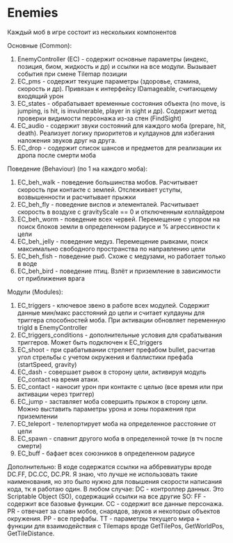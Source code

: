 # Enemies
Каждый моб в игре состоит из нескольких компонентов

Основные (Common):
1. EnemyController (EC) - содержит основные параметры (индекс, позиция, биом, жидкость и др) и ссылки на все модули. Вызывает события при смене Tilemap позиции
2. EC_pms - содержит текущие параметры (здоровье, стамина, скорость и др). Привязан к интерфейсу IDamageable, считающему входящий урон
3. EC_states - обрабатывает временные состояния объекта (no move, is jumping, is hit, is invulnerable, player in sight и др). Содержит метод проверки видимости персонажа из-за стен (FindSight)
4. EC_audio - содержит звуки состояний для каждого моба (prepare, hit, death). Реализует логику приоритетов и кулдаунов для избегания наложения звуков друг на друга.
5. EC_drop - содержит список шансов и предметов для реализации их дропа после смерти моба

Поведение (Behaviour) (по 1 на каждого моба):
1. EC_beh_walk - поведение большинства мобов. Расчитывает скорость при контакте с землей. Отслеживает уступы, возвышенности и расчитывает прыжки
2. EC_beh_fly - поведение виспов и элементалей. Расчитывает скорость в воздухе c gravityScale == 0 и отключенным коллайдером
3. EC_beh_worm - поведение всех червей. Перемещение с упором на поиск блоков земли в определенном радиусе и % агрессивности к цели
4. EC_beh_jelly - поведение медуз. Перемещение рывками, поиск максимально свободного пространства по направлению цели
5. EC_beh_fish - поведение рыб. Схоже с медузами, но работает только в воде
6. EC_beh_bird - поведение птиц. Взлёт и приземление в зависимости от приближения врага

Модули (Modules):
1. EC_triggers - ключевое звено в работе всех модулей. Содержит данные мин/макс расстояний до цели и считает кулдауны для триггера способностей моба. При активации обновляет переменную trigId в EnemyController
2. EC_triggers_conditions - дополнительные условия для срабатывания триггеров. Может быть подключен к EC_triggers
3. EC_shoot - при срабатывании стреляет префабом bullet, расчитав угол стрельбы с учетом окружения и баллистики префаба (startSpeed, gravity)
4. EC_dash - совершает рывок в сторону цели, активируя модуль EC_contact на время атаки.
5. EC_contact - наносит урон при контакте с целью (все время или при активации через триггер)
6. EC_jump - заставляет моба совершить прыжок в сторону цели. Можно выставить параметры урона и зоны поражения при приземлении
7. EC_teleport - телепортирует моба на определенное расстояние от цели
8. EC_spawn - спавнит другого моба в определенной точке (в тч после смерти)
9. EC_buff - бафает всех союзников в определенном радиусе

Дополнительно:
В коде содержатся ссылки на аббревиатуры вроде DC.FF, DC.CC, DC.PR. Я знаю, что лучше не использовать такие наименования, но это было нужно для повышения скорости написания кода, тк я работаю один.
В любом случае:
DC - контроллер данных. Это Scriptable Object (SO), содержащий ссылки на все другие SO:
FF - содержит все базовые функции.
CC - содержит все данные персонажа.
PR - отвечает за спавн мобов, снарядов, звуков и некоторых объектов окружения.
PP - все префабы.
TT - параметры текущего мира + функции для взаимодействия с Tilemaps вроде GetTilePos, GetWorldPos, GetTileDistance. 
